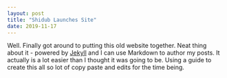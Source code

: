 ```yaml
---
layout: post
title: "Shidub Launches Site"
date: 2019-11-17
---
```


Well. Finally got around to putting this old website together. Neat thing about it - powered by [Jekyll](http://jekyllrb.com) and I can use Markdown to author my posts. It actually is a lot easier than I thought it was going to be. Using a guide to create this all so lot of copy paste and edits for the time being.
